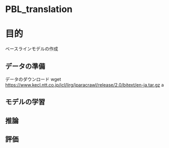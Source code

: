 # PBL_translation

# 目的
ベースラインモデルの作成

## データの準備
データのダウンロード
    wget https://www.kecl.ntt.co.jp/icl/lirg/jparacrawl/release/2.0/bitext/en-ja.tar.gz
    a





## モデルの学習

## 推論

## 評価
